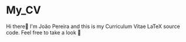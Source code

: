# My_CV
Hi there👋 
I'm João Pereira and this is my Curriculum Vitae LaTeX source code.
Feel free to take a look 👀
